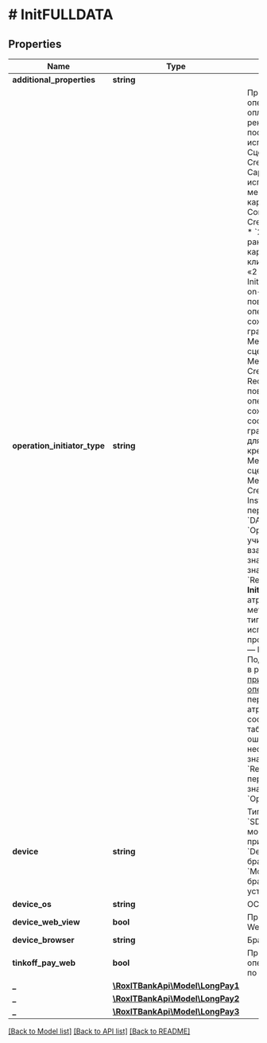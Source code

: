# # InitFULLDATA

## Properties

Name | Type | Description | Notes
------------ | ------------- | ------------- | -------------
**additional_properties** | **string** |  | [optional]
**operation_initiator_type** | **string** | Признак инициатора операции: * &#x60;0&#x60; — оплата без сохранения реквизитов карты для последующего использования. Сценарий «0 — CIT, Credential-Not-Captured». * &#x60;1&#x60; — используется, если мерчант сохраняет карту. Сценарий «1 — Consumer-Initiated, Credential-Captured». * &#x60;2&#x60; — операция по ранее сохранённой карте, инициирована клиентом. Сценарий «2 — Consumer-Initiated, Credential-on-File». * &#x60;R&#x60; — повторяющаяся операция по сохранённой карте без графика. Является Merchant Initiated сценарием — «R &#x3D; Merchant-Initiated, Credential-on-File, Recurring». * &#x60;I&#x60; — повторяющаяся операция по сохраненной карте в соответствии с графиком платежей для погашения кредита. Является Merchant Initiated сценарием — «I &#x3D; Merchant-Initiated, Credential-on-File, Installment».   При передаче в объекте &#x60;DATA&#x60; атрибута &#x60;OperationInitiatorType&#x60; учитывайте взаимосвязь его значений:   * со значением атрибута &#x60;Recurrent&#x60; в методе **Init**;   * со значением атрибута &#x60;RebillId&#x60; в методе **Charge**;   * с типом терминала, используемом для проведения операций — ECOM или AFT.     Подробная таблица — в разделе [Передача признака инициатора операции](#section/Peredacha-priznaka-iniciatora-operacii)    Если передавать значения атрибутов, которые не соответствуют таблице, MAPI вернет ошибку 1126 —  несопоставимые    значения &#x60;rebillId&#x60; или &#x60;Recurrent&#x60; с переданным значением &#x60;OperationInitiatorType&#x60;. | [optional]
**device** | **string** | Тип устройства: * &#x60;SDK&#x60; — вызов из мобильных приложений; * &#x60;Desktop&#x60; — вызов из браузера с десктопа; * &#x60;Mobile&#x60; — вызов из браузера с мобильных устройств. | [optional]
**device_os** | **string** | ОС устройства. | [optional]
**device_web_view** | **bool** | Признак открытия в WebView. | [optional]
**device_browser** | **string** | Браузер. | [optional]
**tinkoff_pay_web** | **bool** | Признак проведения операции через T‑Pay по API. | [optional]
**_** | [**\RoxlTBankApi\Model\LongPay1**](LongPay1.md) |  | [optional]
**_** | [**\RoxlTBankApi\Model\LongPay2**](LongPay2.md) |  | [optional]
**_** | [**\RoxlTBankApi\Model\LongPay3**](LongPay3.md) |  | [optional]

[[Back to Model list]](../../README.md#models) [[Back to API list]](../../README.md#endpoints) [[Back to README]](../../README.md)
